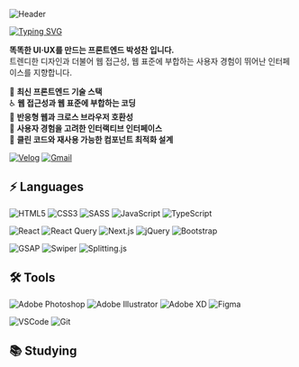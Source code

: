 ![Header](https://capsule-render.vercel.app/api?type=Venom&text=Smart%20UI·UX&fontColor=ffffff)

[![Typing SVG](https://readme-typing-svg.demolab.com?font=Fira+Code&pause=1000&color=F7F7F7&random=false&width=235&lines=Hi%F0%9F%91%8B%2C+I'm+SeongChan)](https://git.io/typing-svg)

**똑똑한 UI·UX를 만드는 프론트엔드 박성찬 입니다.**  
트렌디한 디자인과 더불어 웹 접근성, 웹 표준에 부합하는 사용자 경험이 뛰어난 인터페이스를 지향합니다.

🚀 **최신 프론트엔드 기술 스택**  
♿ **웹 접근성과 웹 표준에 부합하는 코딩**  
📱 **반응형 웹과 크로스 브라우저 호환성**  
🎨 **사용자 경험을 고려한 인터랙티브 인터페이스**  
🔧 **클린 코드와 재사용 가능한 컴포넌트 최적화 설계**

[![Velog](https://img.shields.io/badge/Velog-1EBC8F?style=for-the-badge&logo=velog&logoColor=white)](https://velog.io/@chanseong)
[![Gmail](https://img.shields.io/badge/gmail-D14836?style=for-the-badge&logo=gmail&logoColor=white)](mailto:seognchan95s@gmail.com)

## ⚡️ Languages

![HTML5](https://img.shields.io/badge/html5-E34F26.svg?style=for-the-badge&logo=html5&logoColor=white)
![CSS3](https://img.shields.io/badge/css3-1572B6.svg?style=for-the-badge&logo=css3&logoColor=white)
![SASS](https://img.shields.io/badge/SASS(SCSS)-CC6699.svg?style=for-the-badge&logo=sass&logoColor=white)
![JavaScript](https://img.shields.io/badge/javascript-F7DF1E.svg?style=for-the-badge&logo=javascript&logoColor=20232a)
![TypeScript](https://img.shields.io/badge/typescript-0769AD.svg?style=for-the-badge&logo=typescript&logoColor=white)

![React](https://img.shields.io/badge/react-20232a.svg?style=for-the-badge&logo=react&logoColor=61DAFB)
![React Query](https://img.shields.io/badge/reactquery-20232a.svg?style=for-the-badge&logo=reactquery&logoColor=61DAFB)
![Next.js](https://img.shields.io/badge/next.js-20232a.svg?style=for-the-badge&logo=next.js&logoColor=ffffff)
![jQuery](https://img.shields.io/badge/jQuery-0769AD.svg?style=for-the-badge&logo=jquery&logoColor=white)
![Bootstrap](https://img.shields.io/badge/Bootstrap-7952B3.svg?style=for-the-badge&logo=bootstrap&logoColor=white)

![GSAP](https://img.shields.io/badge/gsap-gray)
![Swiper](https://img.shields.io/badge/swiper-gray)
![Splitting.js](https://img.shields.io/badge/splitting.js-gray)

## 🛠️ Tools

![Adobe Photoshop](https://img.shields.io/badge/adobe%20photoshop-08253c.svg?style=for-the-badge&logo=adobe%20photoshop&logoColor=37abff)
![Adobe Illustrator](https://img.shields.io/badge/adobe%20illustrator-F24E1E.svg?style=for-the-badge&logo=adobe%20illustrator&logoColor=black)
![Adobe XD](https://img.shields.io/badge/adobe%20xd-FF61F6.svg?style=for-the-badge&logo=adobe%20xd&logoColor=black)
![Figma](https://img.shields.io/badge/figma-F24E1E.svg?style=for-the-badge&logo=figma&logoColor=white)

![VSCode](https://img.shields.io/badge/VSCode-2C2C32.svg?style=for-the-badge&logo=visual-studio-code&logoColor=22ABF3)
![Git](https://img.shields.io/badge/git-F05033.svg?style=for-the-badge&logo=git&logoColor=white)

## 📚 Studying
